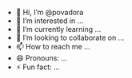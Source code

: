 - 👋 Hi, I’m @povadora
- 👀 I’m interested in ...
- 🌱 I’m currently learning ...
- 💞️ I’m looking to collaborate on ...
- 📫 How to reach me ...
- 😄 Pronouns: ...
- ⚡ Fun fact: ...

<!---
povadora/povadora is a ✨ special ✨ repository because its `README.md` (this file) appears on your GitHub profile.
You can click the Preview link to take a look at your changes.
--->
